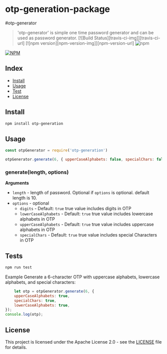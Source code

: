 # otp-generation-package

#otp-generator

> 'otp-generator' is simple one time password generator and can be used as password generator.
[![Build Status][travis-ci-img]][travis-ci-url] 
[![npm version][npm-version-img]][npm-version-url]
![npm](https://img.shields.io/npm/dm/otp-generation?style=plastic)

[![NPM](https://nodei.co/npm/otp-generation.png?downloadRank=true&downloads=true)](https://nodei.co/npm/otp-generator/)

## Index
* [Install](#install)
* [Usage](#usage)
* [Test](#test)
* [License](#license)

## Install

```bash
npm install otp-generation
```

## Usage

```js
const otpGenerator = require('otp-generation')

otpGenerator.generate(6, { upperCaseAlphabets: false, specialChars: false });

```
### generate(length, options)

**Arguments**

* `length` - length of password. Optional if `options` is optional. default length is 10.
* `options` - optional
  - `digits` - Default: `true` true value includes digits in OTP 
  - `lowerCaseAlphabets` - Default: `true` true value includes lowercase alphabets in OTP
  - `upperCaseAlphabets` - Default: `true` true value includes uppercase alphabets in OTP
  - `specialChars` - Default: `true` true value includes special Characters in OTP

## Tests

```js
npm run test
```

Example
Generate a 6-character OTP with uppercase alphabets, lowercase alphabets, and special characters:

```js
    let otp = otpGenerator.generate(6, {
    upperCaseAlphabets: true,
    specialChars: true,
    lowerCaseAlphabets: true,
});
console.log(otp);
```

## License
This project is licensed under the Apache License 2.0 - see the [LICENSE](LICENSE) file for details.


